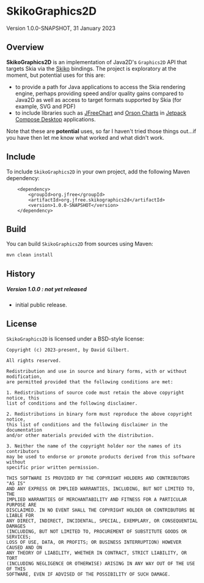 SkikoGraphics2D
===============

Version 1.0.0-SNAPSHOT, 31 January 2023

Overview
--------
**SkikoGraphics2D** is an implementation of Java2D's `Graphics2D` API that targets Skia via the [Skiko](https://github.com/JetBrains/skiko) bindings.  The project is exploratory at the moment, but potential uses for this are:

- to provide a path for Java applications to access the Skia rendering engine, perhaps providing speed and/or quality gains compared to Java2D as well as access to target formats supported by Skia (for example, SVG and PDF)
- to include libraries such as [JFreeChart](https://github.com/jfree/jfreechart) and [Orson Charts](https://github.com/jfree/orson-charts) in [Jetpack Compose Desktop](https://www.jetbrains.com/lp/compose/) applications.

Note that these are **potential** uses, so far I haven't tried those things out...if you have then let me know what worked and what didn't work.

Include
-------
To include `SkikoGraphics2D` in your own project, add the following Maven dependency:

        <dependency>
            <groupId>org.jfree</groupId>
            <artifactId>org.jfree.skikographics2d</artifactId>
            <version>1.0.0-SNAPSHOT</version>
        </dependency>

Build
-----
You can build `SkikoGraphics2D` from sources using Maven:

    mvn clean install

History
-------

##### Version 1.0.0 : not yet released
- initial public release.

License
-------

`SkikoGraphics2D` is licensed under a BSD-style license:

```
Copyright (c) 2023-present, by David Gilbert.

All rights reserved.

Redistribution and use in source and binary forms, with or without modification, 
are permitted provided that the following conditions are met:

1. Redistributions of source code must retain the above copyright notice, this
list of conditions and the following disclaimer.

2. Redistributions in binary form must reproduce the above copyright notice, 
this list of conditions and the following disclaimer in the documentation 
and/or other materials provided with the distribution.

3. Neither the name of the copyright holder nor the names of its contributors 
may be used to endorse or promote products derived from this software without 
specific prior written permission.

THIS SOFTWARE IS PROVIDED BY THE COPYRIGHT HOLDERS AND CONTRIBUTORS "AS IS" 
AND ANY EXPRESS OR IMPLIED WARRANTIES, INCLUDING, BUT NOT LIMITED TO, THE 
IMPLIED WARRANTIES OF MERCHANTABILITY AND FITNESS FOR A PARTICULAR PURPOSE ARE 
DISCLAIMED. IN NO EVENT SHALL THE COPYRIGHT HOLDER OR CONTRIBUTORS BE LIABLE FOR
ANY DIRECT, INDIRECT, INCIDENTAL, SPECIAL, EXEMPLARY, OR CONSEQUENTIAL DAMAGES 
(INCLUDING, BUT NOT LIMITED TO, PROCUREMENT OF SUBSTITUTE GOODS OR SERVICES; 
LOSS OF USE, DATA, OR PROFITS; OR BUSINESS INTERRUPTION) HOWEVER CAUSED AND ON 
ANY THEORY OF LIABILITY, WHETHER IN CONTRACT, STRICT LIABILITY, OR TORT 
(INCLUDING NEGLIGENCE OR OTHERWISE) ARISING IN ANY WAY OUT OF THE USE OF THIS 
SOFTWARE, EVEN IF ADVISED OF THE POSSIBILITY OF SUCH DAMAGE.
```